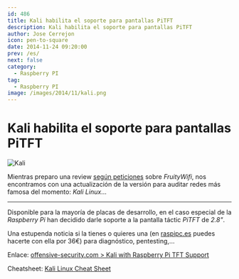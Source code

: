 ```yaml
---
id: 486
title: Kali habilita el soporte para pantallas PiTFT
description: Kali habilita el soporte para pantallas PiTFT
author: Jose Cerrejon
icon: pen-to-square
date: 2014-11-24 09:20:00
prev: /es/
next: false
category:
  - Raspberry PI
tag:
  - Raspberry PI
image: /images/2014/11/kali.png
---
```


# Kali habilita el soporte para pantallas PiTFT

![Kali](/images/2014/11/kali.png)

Mientras preparo una review [según peticiones](/post.php?id=478) sobre *FruityWifi*, nos encontramos con una actualización de la versión para auditar redes más famosa del momento: *Kali Linux*...

- - -
Disponible para la mayoría de placas de desarrollo, en el caso especial de la *Raspberry Pi* han decidido darle soporte a la pantalla táctic *PiTFT* de *2.8"*.

Una estupenda noticia si la tienes o quieres una (en [raspipc.es](http://www.raspipc.es/public/home/index.php?ver=tienda&accion=verArticulo&idProducto=1136) puedes hacerte con ella por 36€) para diagnóstico, pentesting,...

Enlace: [offensive-security.com > Kali with Raspberry Pi TFT Support](https://www.offensive-security.com/kali-linux/kali-with-raspberry-pi-tft-support/)

Cheatsheet: [Kali Linux Cheat Sheet](https://comparite.ch/kalics)